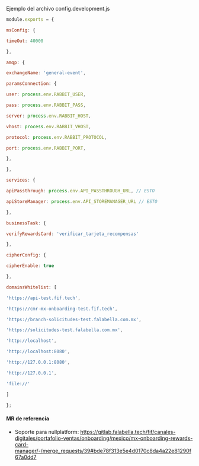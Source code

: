 Ejemplo del archivo config.development.js
```js
module.exports = {

msConfig: {

timeOut: 40000

},

amqp: {

exchangeName: 'general-event',

paramsConnection: {

user: process.env.RABBIT_USER,

pass: process.env.RABBIT_PASS,

server: process.env.RABBIT_HOST,

vhost: process.env.RABBIT_VHOST,

protocol: process.env.RABBIT_PROTOCOL,

port: process.env.RABBIT_PORT,

},

},

services: {

apiPassthrough: process.env.API_PASSTHROUGH_URL, // ESTO

apiStoreManager: process.env.API_STOREMANAGER_URL // ESTO

},

businessTask: {

verifyRewardsCard: 'verificar_tarjeta_recompensas'

},

cipherConfig: {

cipherEnable: true

},

domainsWhitelist: [

'https://api-test.fif.tech',

'https://cmr-mx-onboarding-test.fif.tech',

'https://branch-solicitudes-test.falabella.com.mx',

'https://solicitudes-test.falabella.com.mx',

'http://localhost',

'http://localhost:8080',

'http://127.0.0.1:8080',

'http://127.0.0.1',

'file://'

]

};
```

#### MR de referencia
- Soporte para nullplatform: https://gitlab.falabella.tech/fif/canales-digitales/portafolio-ventas/onboarding/mexico/mx-onboarding-rewards-card-manager/-/merge_requests/39#bde78f313e5e4d0170c8da4a22e81290f67a0dd7
